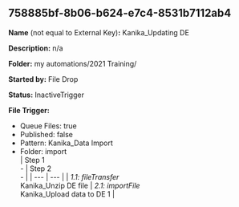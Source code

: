 ## 758885bf-8b06-b624-e7c4-8531b7112ab4

**Name** (not equal to External Key)**:** Kanika_Updating DE

**Description:** n/a

**Folder:** my automations/2021 Training/

**Started by:** File Drop

**Status:** InactiveTrigger

**File Trigger:**

* Queue Files: true
* Published: false
* Pattern: Kanika_Data Import
* Folder:  import\
| Step 1<br>_-_ | Step 2<br>_-_ |
| --- | --- |
| _1.1: fileTransfer_<br>Kanika_Unzip DE file | _2.1: importFile_<br>Kanika_Upload data to DE 1 |
